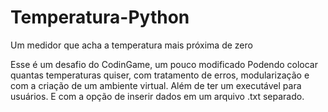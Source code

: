 # Temperatura-Python
 Um medidor que acha a temperatura mais próxima de zero

Esse é um desafio do CodinGame, um pouco modificado
Podendo colocar quantas temperaturas quiser, com tratamento de erros, modularização e com a criação de um ambiente virtual.
Além de ter um executável para usuários. E com a opção de inserir dados em um arquivo .txt separado. 